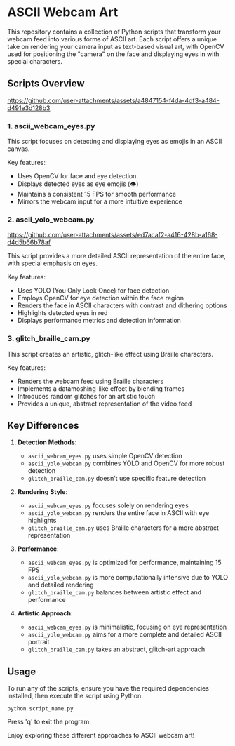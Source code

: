 # ASCII Webcam Art

This repository contains a collection of Python scripts that transform your webcam feed into various forms of ASCII art. Each script offers a unique take on rendering your camera input as text-based visual art, with OpenCV used for positioning the "camera" on the face and displaying eyes in with special characters.

## Scripts Overview

https://github.com/user-attachments/assets/a4847154-f4da-4df3-a484-d491e3d128b3

### 1. ascii_webcam_eyes.py

This script focuses on detecting and displaying eyes as emojis in an ASCII canvas.

Key features:
- Uses OpenCV for face and eye detection
- Displays detected eyes as eye emojis (👁️)
- Maintains a consistent 15 FPS for smooth performance
- Mirrors the webcam input for a more intuitive experience

### 2. ascii_yolo_webcam.py

https://github.com/user-attachments/assets/ed7acaf2-a416-428b-a168-d4d5b66b78af

This script provides a more detailed ASCII representation of the entire face, with special emphasis on eyes.

Key features:
- Uses YOLO (You Only Look Once) for face detection
- Employs OpenCV for eye detection within the face region
- Renders the face in ASCII characters with contrast and dithering options
- Highlights detected eyes in red
- Displays performance metrics and detection information

### 3. glitch_braille_cam.py

This script creates an artistic, glitch-like effect using Braille characters.

Key features:
- Renders the webcam feed using Braille characters
- Implements a datamoshing-like effect by blending frames
- Introduces random glitches for an artistic touch
- Provides a unique, abstract representation of the video feed

## Key Differences

1. **Detection Methods**:
    - `ascii_webcam_eyes.py` uses simple OpenCV detection
    - `ascii_yolo_webcam.py` combines YOLO and OpenCV for more robust detection
    - `glitch_braille_cam.py` doesn't use specific feature detection

2. **Rendering Style**:
    - `ascii_webcam_eyes.py` focuses solely on rendering eyes
    - `ascii_yolo_webcam.py` renders the entire face in ASCII with eye highlights
    - `glitch_braille_cam.py` uses Braille characters for a more abstract representation

3. **Performance**:
    - `ascii_webcam_eyes.py` is optimized for performance, maintaining 15 FPS
    - `ascii_yolo_webcam.py` is more computationally intensive due to YOLO and detailed rendering
    - `glitch_braille_cam.py` balances between artistic effect and performance

4. **Artistic Approach**:
    - `ascii_webcam_eyes.py` is minimalistic, focusing on eye representation
    - `ascii_yolo_webcam.py` aims for a more complete and detailed ASCII portrait
    - `glitch_braille_cam.py` takes an abstract, glitch-art approach

## Usage

To run any of the scripts, ensure you have the required dependencies installed, then execute the script using Python:

```
python script_name.py
```

Press 'q' to exit the program.

Enjoy exploring these different approaches to ASCII webcam art!
